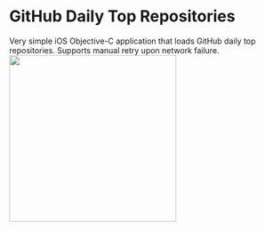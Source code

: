 # GitHub Daily Top Repositories
Very simple iOS Objective-C application that loads GitHub daily top repositories. Supports manual retry upon network failure.
<img src="https://raw.githubusercontent.com/artemik/github-top-ios/master/readme-images/main.JPG" width="300">